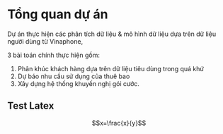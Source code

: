 # Tổng quan dự án

Dự án thực hiện các phân tích dữ liệu & mô hình dữ liệu dựa trên dữ liệu người dùng từ Vinaphone,

3 bài toán chính thực hiện gồm:
1. Phân khúc khách hàng dựa trên dữ liệu tiêu dùng trong quá khứ
2. Dự báo nhu cầu sử dụng của thuê bao
3. Xây dựng hệ thống khuyến nghị gói cước.

## Test Latex

$$x=\frac{x}{y}$$